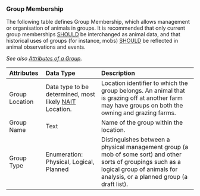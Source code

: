### Group Membership
The following table defines Group Membership, which allows management or organisation of animals in groups. It is recommended that only current group memberships [SHOULD](docs/ADS_Definitions-And-Abbreviations_Interpretation.md#Interpretation) be interchanged as animal data, and that historical uses of groups (for instance, mobs) [SHOULD](docs/ADS_Definitions-And-Abbreviations_Interpretation.md#Interpretation) be reflected in animal observations and events.

_See also [Attributes of a Group](docs/ADS_Group-Attributes-Data-Dictionary.md)._

Attributes | Data Type | Description 
:--------- | :-------- | :----------
Group Location | Data type to be determined, most likely [NAIT](docs/ADS_Definitions-And-Abbreviations_Interpretation.md#Definitions-And-Abbreviations) Location. | Location identifier to which the group belongs. An animal that is grazing off at another farm may have groups on both the owning and grazing farms. | 
Group Name | Text | Name of the group within the location.
Group Type | Enumeration: Physical, Logical, Planned | Distinguishes between a physical management group (a mob of some sort) and other sorts of groupings such as a logical group of animals for analysis, or a planned group (a draft list). 

